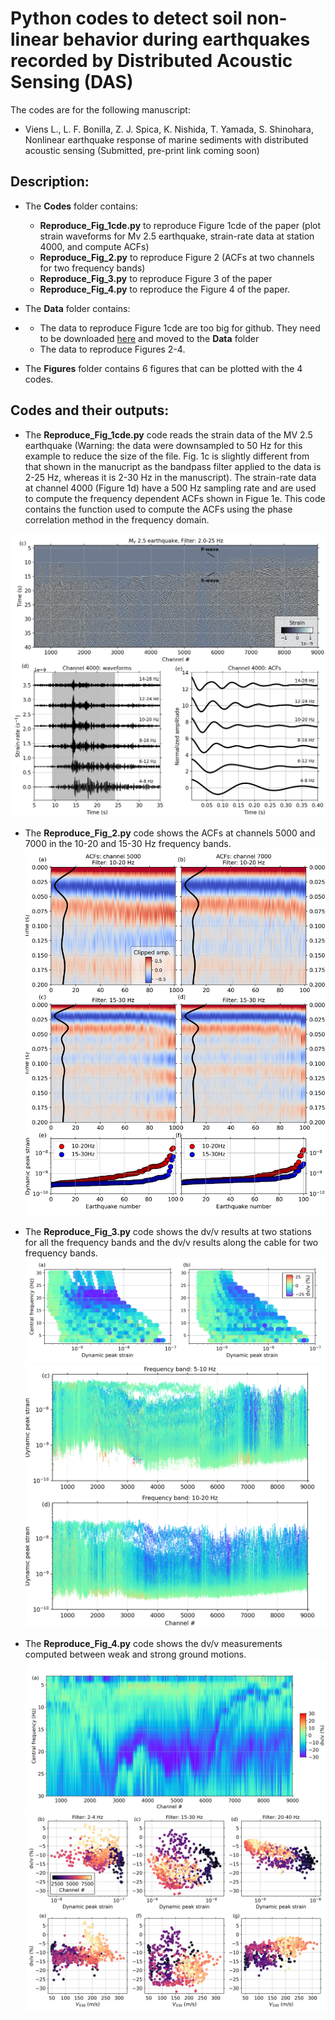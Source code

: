 # Python codes to detect soil non-linear behavior during earthquakes recorded by Distributed Acoustic Sensing (DAS) 

The codes are for the following manuscript:
- Viens L., L. F. Bonilla, Z. J. Spica, K. Nishida, T. Yamada, S. Shinohara, Nonlinear earthquake response of marine sediments with distributed acoustic sensing (Submitted, pre-print link coming soon)

## Description:
* The **Codes** folder contains:

  - **Reproduce_Fig_1cde.py** to reproduce Figure 1cde of the paper (plot strain waveforms for Mv 2.5 earthquake, strain-rate data at station 4000, and compute ACFs)
  - **Reproduce_Fig_2.py** to reproduce Figure 2 (ACFs at two channels for two frequency bands)
  - **Reproduce_Fig_3.py** to reproduce Figure 3 of the paper
  - **Reproduce_Fig_4.py** to reproduce the Figure 4 of the paper.

* The **Data** folder contains:
* - The data to reproduce Figure 1cde are too big for github. They need to be downloaded [here](https://drive.google.com/file/d/13Lk2pSpx4m9JTnw6Am0lyL1xRaNfHypZ/view?usp=sharing) and moved to the **Data** folder
  - The data to reproduce Figures 2-4.
  

* The **Figures** folder contains 6 figures that can be plotted with the 4 codes. 


## Codes and their outputs:

* The **Reproduce_Fig_1cde.py** code reads the strain data of the MV 2.5 earthquake (Warning: the data were downsampled to 50 Hz for this example to reduce the size of the file. Fig. 1c is slightly different from that shown in the manucript as the bandpass filter applied to the data is 2-25 Hz, whereas it is 2-30 Hz in the manuscript). The strain-rate data at channel 4000 (Figure 1d) have a 500 Hz sampling rate and are used to compute the frequency dependent ACFs shown in Figue 1e. This code contains the function used to compute the ACFs using the phase correlation method in the frequency domain.

![Figure 1](https://github.com/lviens/2022_DAS_Nonlinearity/blob/main/Figures/Fig_1cde.png)


* The **Reproduce_Fig_2.py** code shows the ACFs at channels 5000 and 7000 in the 10-20 and 15-30 Hz frequency bands.
![Figure 2](https://github.com/lviens/2022_DAS_Nonlinearity/blob/main/Figures/Fig_2.png)

* The **Reproduce_Fig_3.py** code shows the dv/v results at two stations for all the frequency bands and the dv/v results along the cable for two frequency bands. 
![Figure 3a-b](https://github.com/lviens/2022_DAS_Nonlinearity/blob/main/Figures/Fig_3ab.png)
![Figure 3cd](https://github.com/lviens/2022_DAS_Nonlinearity/blob/main/Figures/Fig_3cd.png)

* The **Reproduce_Fig_4.py** code shows the dv/v measurements computed between weak and strong ground motions.
![Figure 4a](https://github.com/lviens/2022_DAS_Nonlinearity/blob/main/Figures/Fig_4a.png)
![Figure 4b-g](https://github.com/lviens/2022_DAS_Nonlinearity/blob/main/Figures/Fig_4b-g.png)

